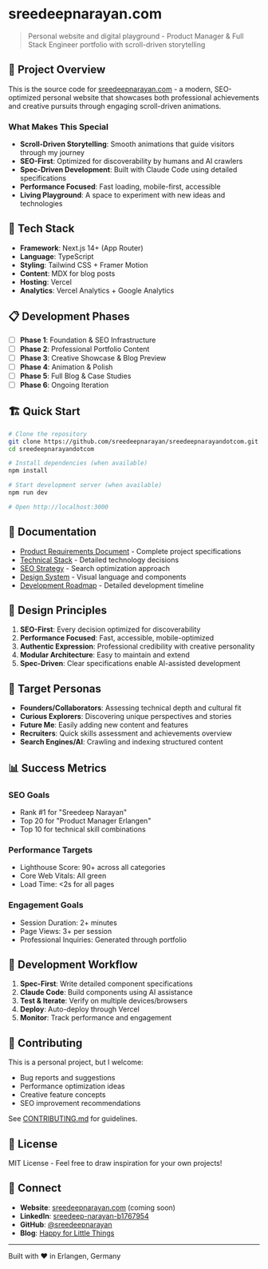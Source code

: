 # sreedeepnarayan.com

> Personal website and digital playground - Product Manager & Full Stack Engineer portfolio with scroll-driven storytelling

## 🎯 Project Overview

This is the source code for [sreedeepnarayan.com](https://sreedeepnarayan.com) - a modern, SEO-optimized personal website that showcases both professional achievements and creative pursuits through engaging scroll-driven animations.

### What Makes This Special

- **Scroll-Driven Storytelling**: Smooth animations that guide visitors through my journey
- **SEO-First**: Optimized for discoverability by humans and AI crawlers
- **Spec-Driven Development**: Built with Claude Code using detailed specifications
- **Performance Focused**: Fast loading, mobile-first, accessible
- **Living Playground**: A space to experiment with new ideas and technologies

## 🚀 Tech Stack

- **Framework**: Next.js 14+ (App Router)
- **Language**: TypeScript
- **Styling**: Tailwind CSS + Framer Motion
- **Content**: MDX for blog posts
- **Hosting**: Vercel
- **Analytics**: Vercel Analytics + Google Analytics

## 📋 Development Phases

- [ ] **Phase 1**: Foundation & SEO Infrastructure
- [ ] **Phase 2**: Professional Portfolio Content
- [ ] **Phase 3**: Creative Showcase & Blog Preview
- [ ] **Phase 4**: Animation & Polish
- [ ] **Phase 5**: Full Blog & Case Studies
- [ ] **Phase 6**: Ongoing Iteration

## 🏗️ Quick Start

```bash
# Clone the repository
git clone https://github.com/sreedeepnarayan/sreedeepnarayandotcom.git
cd sreedeepnarayandotcom

# Install dependencies (when available)
npm install

# Start development server (when available)
npm run dev

# Open http://localhost:3000
```

## 📖 Documentation

- [Product Requirements Document](PRD.md) - Complete project specifications
- [Technical Stack](docs/TECH_STACK.md) - Detailed technology decisions
- [SEO Strategy](docs/SEO_STRATEGY.md) - Search optimization approach
- [Design System](docs/DESIGN_SYSTEM.md) - Visual language and components
- [Development Roadmap](ROADMAP.md) - Detailed development timeline

## 🎨 Design Principles

1. **SEO-First**: Every decision optimized for discoverability
2. **Performance Focused**: Fast, accessible, mobile-optimized
3. **Authentic Expression**: Professional credibility with creative personality
4. **Modular Architecture**: Easy to maintain and extend
5. **Spec-Driven**: Clear specifications enable AI-assisted development

## 🎯 Target Personas

- **Founders/Collaborators**: Assessing technical depth and cultural fit
- **Curious Explorers**: Discovering unique perspectives and stories
- **Future Me**: Easily adding new content and features
- **Recruiters**: Quick skills assessment and achievements overview
- **Search Engines/AI**: Crawling and indexing structured content

## 📊 Success Metrics

### SEO Goals
- Rank #1 for "Sreedeep Narayan"
- Top 20 for "Product Manager Erlangen"
- Top 10 for technical skill combinations

### Performance Targets
- Lighthouse Score: 90+ across all categories
- Core Web Vitals: All green
- Load Time: <2s for all pages

### Engagement Goals
- Session Duration: 2+ minutes
- Page Views: 3+ per session
- Professional Inquiries: Generated through portfolio

## 🔧 Development Workflow

1. **Spec-First**: Write detailed component specifications
2. **Claude Code**: Build components using AI assistance
3. **Test & Iterate**: Verify on multiple devices/browsers
4. **Deploy**: Auto-deploy through Vercel
5. **Monitor**: Track performance and engagement

## 🤝 Contributing

This is a personal project, but I welcome:
- Bug reports and suggestions
- Performance optimization ideas
- Creative feature concepts
- SEO improvement recommendations

See [CONTRIBUTING.md](CONTRIBUTING.md) for guidelines.

## 📄 License

MIT License - Feel free to draw inspiration for your own projects!

## 🔗 Connect

- **Website**: [sreedeepnarayan.com](https://sreedeepnarayan.com) (coming soon)
- **LinkedIn**: [sreedeep-narayan-b1767954](https://linkedin.com/in/sreedeep-narayan-b1767954)
- **GitHub**: [@sreedeepnarayan](https://github.com/sreedeepnarayan)
- **Blog**: [Happy for Little Things](https://happyforlittlethings.wordpress.com)

---

Built with ❤️ in Erlangen, Germany